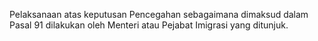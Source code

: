 Pelaksanaan atas keputusan Pencegahan sebagaimana dimaksud dalam Pasal 91 dilakukan oleh Menteri atau
Pejabat Imigrasi yang ditunjuk.